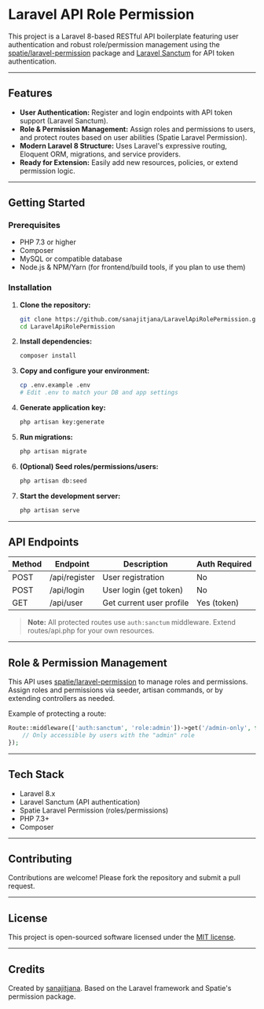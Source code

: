 # Laravel API Role Permission

This project is a Laravel 8-based RESTful API boilerplate featuring user authentication and robust role/permission management using the [spatie/laravel-permission](https://github.com/spatie/laravel-permission) package and [Laravel Sanctum](https://laravel.com/docs/8.x/sanctum) for API token authentication.

---

## Features

- **User Authentication:** Register and login endpoints with API token support (Laravel Sanctum).
- **Role & Permission Management:** Assign roles and permissions to users, and protect routes based on user abilities (Spatie Laravel Permission).
- **Modern Laravel 8 Structure:** Uses Laravel's expressive routing, Eloquent ORM, migrations, and service providers.
- **Ready for Extension:** Easily add new resources, policies, or extend permission logic.

---

## Getting Started

### Prerequisites

- PHP 7.3 or higher
- Composer
- MySQL or compatible database
- Node.js & NPM/Yarn (for frontend/build tools, if you plan to use them)

### Installation

1. **Clone the repository:**
   ```bash
   git clone https://github.com/sanajitjana/LaravelApiRolePermission.git
   cd LaravelApiRolePermission
   ```

2. **Install dependencies:**
   ```bash
   composer install
   ```

3. **Copy and configure your environment:**
   ```bash
   cp .env.example .env
   # Edit .env to match your DB and app settings
   ```

4. **Generate application key:**
   ```bash
   php artisan key:generate
   ```

5. **Run migrations:**
   ```bash
   php artisan migrate
   ```

6. **(Optional) Seed roles/permissions/users:**
   ```bash
   php artisan db:seed
   ```

7. **Start the development server:**
   ```bash
   php artisan serve
   ```

---

## API Endpoints

| Method | Endpoint        | Description              | Auth Required |
| ------ | -------------- | ------------------------ | -------------|
| POST   | /api/register  | User registration        | No           |
| POST   | /api/login     | User login (get token)   | No           |
| GET    | /api/user      | Get current user profile | Yes (token)  |

> **Note:** All protected routes use `auth:sanctum` middleware. Extend routes/api.php for your own resources.

---

## Role & Permission Management

This API uses [spatie/laravel-permission](https://github.com/spatie/laravel-permission) to manage roles and permissions. Assign roles and permissions via seeder, artisan commands, or by extending controllers as needed.

Example of protecting a route:

```php
Route::middleware(['auth:sanctum', 'role:admin'])->get('/admin-only', function () {
    // Only accessible by users with the "admin" role
});
```

---

## Tech Stack

- Laravel 8.x
- Laravel Sanctum (API authentication)
- Spatie Laravel Permission (roles/permissions)
- PHP 7.3+
- Composer

---

## Contributing

Contributions are welcome! Please fork the repository and submit a pull request.

---

## License

This project is open-sourced software licensed under the [MIT license](https://opensource.org/licenses/MIT).

---

## Credits

Created by [sanajitjana](https://github.com/sanajitjana).
Based on the Laravel framework and Spatie's permission package.
